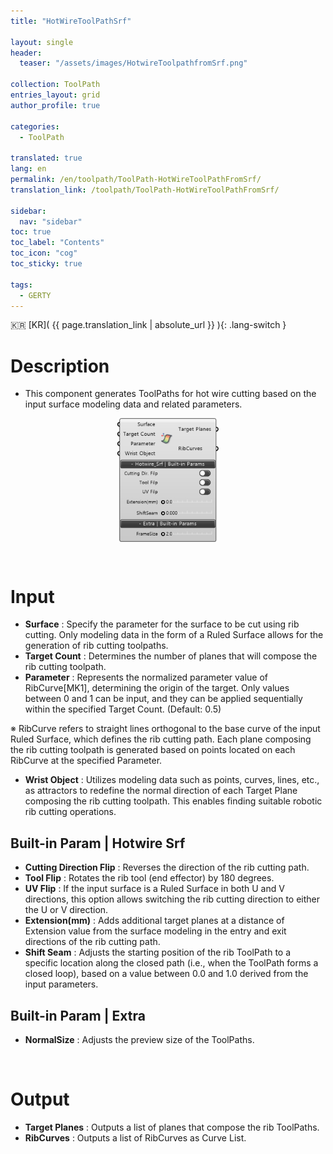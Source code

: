 ```yaml
---
title: "HotWireToolPathSrf"

layout: single
header:
  teaser: "/assets/images/HotwireToolpathfromSrf.png"

collection: ToolPath
entries_layout: grid
author_profile: true

categories:
  - ToolPath

translated: true
lang: en
permalink: /en/toolpath/ToolPath-HotWireToolPathFromSrf/
translation_link: /toolpath/ToolPath-HotWireToolPathFromSrf/

sidebar:
  nav: "sidebar"
toc: true
toc_label: "Contents"
toc_icon: "cog"
toc_sticky: true

tags: 
  - GERTY
---
```


:kr: [KR]( {{ page.translation_link | absolute_url }} ){: .lang-switch }

# Description

* This component generates ToolPaths for hot wire cutting based on the input surface modeling data and related parameters.

<p align="center">  <img src="/assets/images/HotwireToolpathfromSrf.png" align="center" width="32%"></p>

<br>

# Input

* **Surface** : Specify the parameter for the surface to be cut using rib cutting. Only modeling data in the form of a Ruled Surface allows for the generation of rib cutting toolpaths.
* **Target Count** : Determines the number of planes that will compose the rib cutting toolpath.
* **Parameter** : Represents the normalized parameter value of RibCurve[MK1], determining the origin of the target. Only values between 0 and 1 can be input, and they can be applied sequentially within the specified Target Count. (Default: 0.5)

※ RibCurve refers to straight lines orthogonal to the base curve of the input Ruled Surface, which defines the rib cutting path. Each plane composing the rib cutting toolpath is generated based on points located on each RibCurve at the specified Parameter.

* **Wrist Object** : Utilizes modeling data such as points, curves, lines, etc., as attractors to redefine the normal direction of each Target Plane composing the rib cutting toolpath. This enables finding suitable robotic rib cutting operations.

## Built-in Param | Hotwire Srf

* **Cutting Direction Flip** : Reverses the direction of the rib cutting path.
* **Tool Flip** : Rotates the rib tool (end effector) by 180 degrees.
* **UV Flip** : If the input surface is a Ruled Surface in both U and V directions, this option allows switching the rib cutting direction to either the U or V direction.
* **Extension(mm)** : Adds additional target planes at a distance of Extension value from the surface modeling in the entry and exit directions of the rib cutting path.
* **Shift Seam** : Adjusts the starting position of the rib ToolPath to a specific location along the closed path (i.e., when the ToolPath forms a closed loop), based on a value between 0.0 and 1.0 derived from the input parameters.

## Built-in Param | Extra

* **NormalSize** : Adjusts the preview size of the ToolPaths.

<br>

# Output

* **Target Planes** : Outputs a list of planes that compose the rib ToolPaths.
* **RibCurves** : Outputs a list of RibCurves as Curve List.